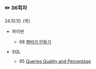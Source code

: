 ### ✏️ 36회차

24.10.10. (목)

- 파이썬

  - 68 [햄버거 만들기](https://school.programmers.co.kr/learn/courses/30/lessons/133502)
 
- SQL

  - 95 [Queries Quality and Percentage](https://leetcode.com/problems/queries-quality-and-percentage/)

</br>
